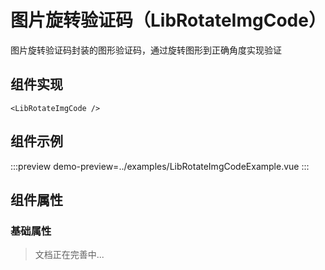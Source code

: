 # 图片旋转验证码（LibRotateImgCode）
图片旋转验证码封装的图形验证码，通过旋转图形到正确角度实现验证
## 组件实现
```vue
<LibRotateImgCode />
```
## 组件示例
:::preview
demo-preview=../examples/LibRotateImgCodeExample.vue
:::

## 组件属性
### 基础属性
> 文档正在完善中...
